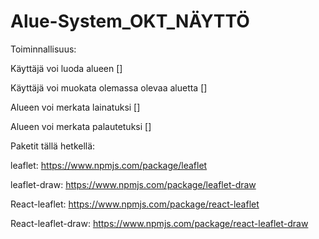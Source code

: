 # Alue-System_OKT_NÄYTTÖ

Toiminnallisuus:

Käyttäjä voi luoda alueen []

Käyttäjä voi muokata olemassa olevaa aluetta []

Alueen voi merkata lainatuksi []

Alueen voi merkata palautetuksi []

Paketit tällä hetkellä:

leaflet: https://www.npmjs.com/package/leaflet

leaflet-draw: https://www.npmjs.com/package/leaflet-draw

React-leaflet: https://www.npmjs.com/package/react-leaflet

React-leaflet-draw: https://www.npmjs.com/package/react-leaflet-draw

